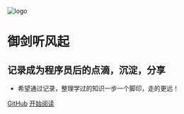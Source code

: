 ![logo](_media/logo.png)

# 御剑听风起

## 记录成为程序员后的点滴，沉淀，分享

- 希望通过记录，整理学过的知识一步一个脚印，走的更远！
    

[GitHub](<https://github.com/yujiantingfenqi>)
[开始阅读](README.md)